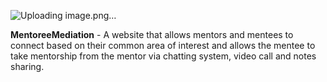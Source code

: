 ![Uploading image.png…]()

**MentoreeMediation** - A website that allows mentors and mentees to connect based on their common area of interest and 
allows the mentee to take mentorship from the mentor via chatting system, video call and notes sharing.
